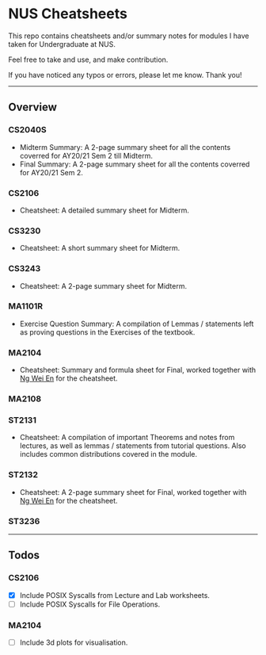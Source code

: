 # NUS Cheatsheets
This repo contains cheatsheets and/or summary notes for modules I have taken for Undergraduate at NUS.

Feel free to take and use, and make contribution.

If you have noticed any typos or errors, please let me know. Thank you!

-----
## Overview
### CS2040S
- Midterm Summary: A 2-page summary sheet for all the contents coverred for AY20/21 Sem 2 till Midterm.
- Final Summary: A 2-page summary sheet for all the contents coverred for AY20/21 Sem 2.

### CS2106
- Cheatsheet: A detailed summary sheet for Midterm.

### CS3230
- Cheatsheet: A short summary sheet for Midterm.

### CS3243
- Cheatsheet: A 2-page summary sheet for Midterm.


### MA1101R
- Exercise Question Summary: A compilation of Lemmas / statements left as proving questions in the Exercises of the textbook.


### MA2104
- Cheatsheet: Summary and formula sheet for Final, worked together with [Ng Wei En](https://github.com/wei2912) for the cheatsheet.


### MA2108


### ST2131
- Cheatsheet: A compilation of important Theorems and notes from lectures, as well as lemmas / statements from tutorial questions. Also includes common distributions covered in the module.


### ST2132
- Cheatsheet: A 2-page summary sheet for Final, worked together with [Ng Wei En](https://github.com/weien2912) for the cheatsheet.


### ST3236


-----
## Todos
### CS2106
- [x] Include POSIX Syscalls from Lecture and Lab worksheets.
- [ ] Include POSIX Syscalls for File Operations.

### MA2104
- [ ] Include 3d plots for visualisation.

